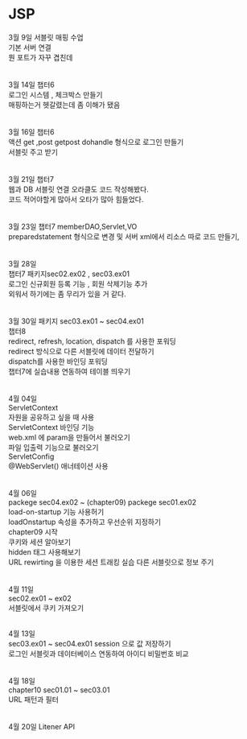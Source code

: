 # JSP
3월 9일 서블릿 매핑 수업<br>
기본 서버 연결<br>
뭔 포트가 자꾸 겹친데<br>
<br><br>
3월 14일 챕터6<br>
로그인 시스템 , 체크박스 만들기 <br>
매핑하는거 헷갈렸는데 좀 이해가 됐음<br>
<br><br>
3월 16일 챕터6<br>
액션 get ,post getpost dohandle 형식으로 로그인 만들기<br>
서블릿 주고 받기<br>
<br><br>
3월 21일 챕터7<br>
웹과 DB 서블릿 연결 오라클도 코드 작성해봤다.<br>
코드 적어야할게 많아서 오타가 많아 힘들었다.<br>
<br><br>
3월 23일 챕터7 memberDAO,Servlet,VO <br>
preparedstatement 형식으로 변경 및 서버 xml에서 리소스 따로 코드 만들기,<br>
<br><br>
3월 28일 <br>
챕터7 패키지sec02.ex02 , sec03.ex01<br>
로그인 신규회원 등록 기능 , 회원 삭제기능 추가<br>
외워서 하기에는 좀 무리가 있을 거 같다.<br>
<br><br>
3월 30일 패키지 sec03.ex01 ~ sec04.ex01<br>
챕터8 <br>
redirect, refresh, location, dispatch 를 사용한 포워딩 <br>
redirect 방식으로 다른 서블릿에 데이터 전달하기<br>
dispatch를 사용한 바인딩 포워딩<br>
챕터7에 실습내용 연동하여 테이블 띄우기<br>
<br><br>
4월 04일<br>
ServletContext <br>
 자원을 공유하고 싶을 때 사용<br>
 ServletContext 바인딩 기능 <br>
 web.xml 에 param을 만들어서 불러오기 <br>
 파일 입출력 기능으로 불러오기 <br>
 ServletConfig <br>
  @WebServlet() 애너테이션 사용<br>
<br><br>
4월 06일<br> packege sec04.ex02 ~  (chapter09) packege sec01.ex02<br>
load-on-startup 기능 사용허기<br>
loadOnstartup 속성을 추가하고 우선순위 지정하기 <br>
chapter09 시작 <br>
쿠키와 세션 알아보기<br>
hidden 태그 사용해보기 <br>
URL rewirting 을 이용한 세션 트래킹 실습  다른 서블릿으로 정보 주기<br>
<br><br>
4월 11일 <br>sec02.ex01 ~ ex02<br>
서블릿에서 쿠키 가져오기 <br><br>

4월 13일 <br> sec03.ex01 ~ sec04.ex01
session 으로 값 저장하기<br>
로그인 서블릿과 데이터베이스 연동하여 아이디 비밀번호 비교 <br>
<br><br>
4월 18일<br> chapter10 sec01.01 ~ sec03.01<br>
URL 패턴과 필터<br>
<br>
<br>
4월 20일
Litener API 

